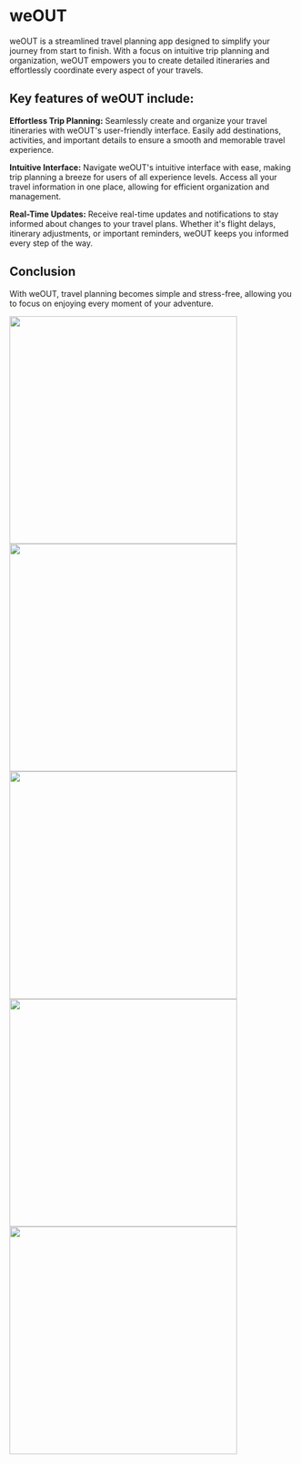 
# weOUT

weOUT is a streamlined travel planning app designed to simplify your journey from start to finish. With a focus on intuitive trip planning and organization, weOUT empowers you to create detailed itineraries and effortlessly coordinate every aspect of your travels.

## Key features of weOUT include:

**Effortless Trip Planning:** Seamlessly create and organize your travel itineraries with weOUT's user-friendly interface. Easily add destinations, activities, and important details to ensure a smooth and memorable travel experience.

**Intuitive Interface:** Navigate weOUT's intuitive interface with ease, making trip planning a breeze for users of all experience levels. Access all your travel information in one place, allowing for efficient organization and management.

**Real-Time Updates:** Receive real-time updates and notifications to stay informed about changes to your travel plans. Whether it's flight delays, itinerary adjustments, or important reminders, weOUT keeps you informed every step of the way.

## Conclusion

With weOUT, travel planning becomes simple and stress-free, allowing you to focus on enjoying every moment of your adventure.

<!-- ![Simulator Screenshot - iPhone 15 Pro Max - 2024-04-02 at 09 06 58](https://github.com/eprisencc/weOUT/assets/22011650/fe508619-f263-4a09-a269-4c35c6825c0c) -->

<img src="https://github.com/eprisencc/weOUT/assets/22011650/fe508619-f263-4a09-a269-4c35c6825c0c" width="400" />

<!-- ![Simulator Screenshot - iPhone 15 Pro Max - 2024-04-02 at 09 08 01](https://github.com/eprisencc/weOUT/assets/22011650/92b17b9e-4474-405e-84ec-340d38fb85e5) -->

<img src="https://github.com/eprisencc/weOUT/assets/22011650/92b17b9e-4474-405e-84ec-340d38fb85e5" width="400" />

<!-- ![Simulator Screenshot - iPhone 15 Pro Max - 2024-04-02 at 09 10 39](https://github.com/eprisencc/weOUT/assets/22011650/4ecbff63-2d97-41b7-8c1b-5918c290f28f) -->

<img src="https://github.com/eprisencc/weOUT/assets/22011650/4ecbff63-2d97-41b7-8c1b-5918c290f28f" width="400" />

<!-- ![Simulator Screenshot - iPhone 15 Pro Max - 2024-04-02 at 09 10 58](https://github.com/eprisencc/weOUT/assets/22011650/417036e4-2216-4e04-ba83-5ca2c865ee51) -->

<img src="https://github.com/eprisencc/weOUT/assets/22011650/417036e4-2216-4e04-ba83-5ca2c865ee51" width="400" />

<!-- ![Simulator Screenshot - iPhone 15 Pro Max - 2024-04-02 at 09 11 25](https://github.com/eprisencc/weOUT/assets/22011650/70fb8241-c106-44e9-84d7-786b10a97649) -->

<img src="https://github.com/eprisencc/weOUT/assets/22011650/70fb8241-c106-44e9-84d7-786b10a97649" width="400" />
